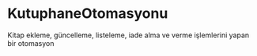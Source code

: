 # KutuphaneOtomasyonu
Kitap ekleme, güncelleme, listeleme, iade alma ve verme işlemlerini yapan bir otomasyon
